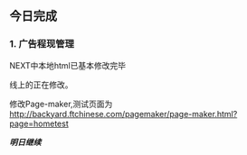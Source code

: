 ## 今日完成
### 1. 广告程现管理
NEXT中本地html已基本修改完毕

线上的正在修改。

修改Page-maker,测试页面为<http://backyard.ftchinese.com/pagemaker/page-maker.html?page=hometest>

***明日继续***